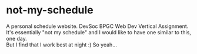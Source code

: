 # not-my-schedule
A personal schedule website. DevSoc BPGC Web Dev Vertical Assignment. <br>
It's essentially "not my schedule" and I would like to have one similar to this, one day. <br>
But I find that I work best at night :) So yeah...
